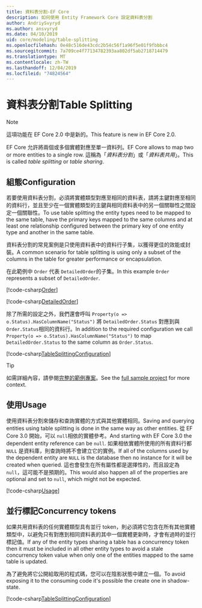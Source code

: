 ```yaml
---
title: 資料表分割-EF Core
description: 如何使用 Entity Framework Core 設定資料表分割
author: AndriySvyryd
ms.author: ansvyryd
ms.date: 04/10/2019
uid: core/modeling/table-splitting
ms.openlocfilehash: 0e48c516de43cdc2b54c56f1a96f5e01f9fbbbc4
ms.sourcegitcommit: 7a709ce4f77134782393aa802df5ab2718714479
ms.translationtype: MT
ms.contentlocale: zh-TW
ms.lasthandoff: 12/04/2019
ms.locfileid: "74824564"
---
```

# <a name="table-splitting"></a><span data-ttu-id="59b34-103">資料表分割</span><span class="sxs-lookup"><span data-stu-id="59b34-103">Table Splitting</span></span>

>[!NOTE]
> <span data-ttu-id="59b34-104">這項功能在 EF Core 2.0 中是新的。</span><span class="sxs-lookup"><span data-stu-id="59b34-104">This feature is new in EF Core 2.0.</span></span>

<span data-ttu-id="59b34-105">EF Core 允許將兩個或多個實體對應至單一資料列。</span><span class="sxs-lookup"><span data-stu-id="59b34-105">EF Core allows to map two or more entities to a single row.</span></span> <span data-ttu-id="59b34-106">這稱為「_資料表分割_」或「_資料表共用_」。</span><span class="sxs-lookup"><span data-stu-id="59b34-106">This is called _table splitting_ or _table sharing_.</span></span>

## <a name="configuration"></a><span data-ttu-id="59b34-107">組態</span><span class="sxs-lookup"><span data-stu-id="59b34-107">Configuration</span></span>

<span data-ttu-id="59b34-108">若要使用資料表分割，必須將實體類型對應至相同的資料表，請將主鍵對應至相同的資料行，並且至少在一個實體類型的主鍵與相同資料表中的另一個關聯性之間設定一個關聯性。</span><span class="sxs-lookup"><span data-stu-id="59b34-108">To use table splitting the entity types need to be mapped to the same table, have the primary keys mapped to the same columns and at least one relationship configured between the primary key of one entity type and another in the same table.</span></span>

<span data-ttu-id="59b34-109">資料表分割的常見案例是只使用資料表中的資料行子集，以獲得更佳的效能或封裝。</span><span class="sxs-lookup"><span data-stu-id="59b34-109">A common scenario for table splitting is using only a subset of the columns in the table for greater performance or encapsulation.</span></span>

<span data-ttu-id="59b34-110">在此範例中 `Order` 代表 `DetailedOrder`的子集。</span><span class="sxs-lookup"><span data-stu-id="59b34-110">In this example `Order` represents a subset of `DetailedOrder`.</span></span>

[!code-csharp[Order](../../../samples/core/Modeling/TableSplitting/Order.cs?name=Order)]

[!code-csharp[DetailedOrder](../../../samples/core/Modeling/TableSplitting/DetailedOrder.cs?name=DetailedOrder)]

<span data-ttu-id="59b34-111">除了所需的設定之外，我們還會呼叫 `Property(o => o.Status).HasColumnName("Status")` 將 `DetailedOrder.Status` 對應到與 `Order.Status`相同的資料行。</span><span class="sxs-lookup"><span data-stu-id="59b34-111">In addition to the required configuration we call `Property(o => o.Status).HasColumnName("Status")` to map `DetailedOrder.Status` to the same column as `Order.Status`.</span></span>

[!code-csharp[TableSplittingConfiguration](../../../samples/core/Modeling/TableSplitting/TableSplittingContext.cs?name=TableSplitting&highlight=3)]

> [!TIP]
> <span data-ttu-id="59b34-112">如需詳細內容，請參閱[完整的範例專案](https://github.com/aspnet/EntityFramework.Docs/tree/master/samples/core/Modeling/TableSplitting)。</span><span class="sxs-lookup"><span data-stu-id="59b34-112">See the [full sample project](https://github.com/aspnet/EntityFramework.Docs/tree/master/samples/core/Modeling/TableSplitting) for more context.</span></span>

## <a name="usage"></a><span data-ttu-id="59b34-113">使用</span><span class="sxs-lookup"><span data-stu-id="59b34-113">Usage</span></span>

<span data-ttu-id="59b34-114">使用資料表分割來儲存和查詢實體的方式與其他實體相同。</span><span class="sxs-lookup"><span data-stu-id="59b34-114">Saving and querying entities using table splitting is done in the same way as other entities.</span></span> <span data-ttu-id="59b34-115">從 EF Core 3.0 開始，可以 `null`相依的實體參考。</span><span class="sxs-lookup"><span data-stu-id="59b34-115">And starting with EF Core 3.0 the dependent entity reference can be `null`.</span></span> <span data-ttu-id="59b34-116">如果相依實體所使用的所有資料行都 `NULL` 是資料庫，則查詢時將不會建立它的實例。</span><span class="sxs-lookup"><span data-stu-id="59b34-116">If all of the columns used by the dependent entity are `NULL` is the database then no instance for it will be created when queried.</span></span> <span data-ttu-id="59b34-117">這也會發生在所有屬性都是選擇性的，而且設定為 `null`，這可能不是預期的。</span><span class="sxs-lookup"><span data-stu-id="59b34-117">This would also happen all of the properties are optional and set to `null`, which might not be expected.</span></span>

[!code-csharp[Usage](../../../samples/core/Modeling/TableSplitting/Program.cs?name=Usage)]

## <a name="concurrency-tokens"></a><span data-ttu-id="59b34-118">並行標記</span><span class="sxs-lookup"><span data-stu-id="59b34-118">Concurrency tokens</span></span>

<span data-ttu-id="59b34-119">如果共用資料表的任何實體類型具有並行 token，則必須將它包含在所有其他實體類型中，以避免只有對應到相同資料表的其中一個實體更新時，才會有過時的並行標記值。</span><span class="sxs-lookup"><span data-stu-id="59b34-119">If any of the entity types sharing a table has a concurrency token then it must be included in all other entity types to avoid a stale concurrency token value when only one of the entities mapped to the same table is updated.</span></span>

<span data-ttu-id="59b34-120">為了避免將它公開給取用的程式碼，您可以在陰影狀態中建立一個。</span><span class="sxs-lookup"><span data-stu-id="59b34-120">To avoid exposing it to the consuming code it's possible the create one in shadow-state.</span></span>

[!code-csharp[TableSplittingConfiguration](../../../samples/core/Modeling/TableSplitting/TableSplittingContext.cs?name=ConcurrencyToken&highlight=2)]
